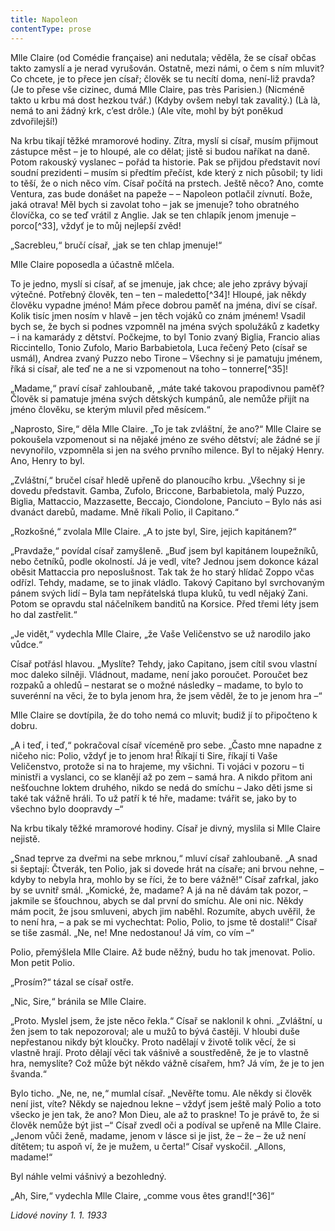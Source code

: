 ```yaml
---
title: Napoleon
contentType: prose
---
```


<section>

Mlle Claire (od Comédie française) ani nedutala; věděla, že se císař občas takto zamyslí a je nerad vyrušován. Ostatně, mezi námi, o čem s ním mluvit? Co chcete, je to přece jen císař; člověk se tu necítí doma, není-liž pravda? (Je to přese vše cizinec, dumá Mlle Claire, pas très Parisien.) (Nicméně takto u krbu má dost hezkou tvář.) (Kdyby ovšem nebyl tak zavalitý.) (Là là, nemá to ani žádný krk, c’est drôle.) (Ale víte, mohl by být poněkud zdvořilejší!)

Na krbu tikají těžké mramorové hodiny. Zítra, myslí si císař, musím přijmout zástupce měst – je to hloupé, ale co dělat; jistě si budou naříkat na daně. Potom rakouský vyslanec – pořád ta historie. Pak se přijdou představit noví soudní prezidenti – musím si předtím přečíst, kde který z nich působil; ty lidi to těší, že o nich něco vím. Císař počítá na prstech. Ještě něco? Ano, comte Ventura, zas bude donášet na papeže – – Napoleon potlačil zívnutí. Bože, jaká otrava! Měl bych si zavolat toho – jak se jmenuje? toho obratného človíčka, co se teď vrátil z Anglie. Jak se ten chlapík jenom jmenuje – porco[^33], vždyť je to můj nejlepší zvěd!

„Sacrebleu,“ bručí císař, „jak se ten chlap jmenuje!“

Mlle Claire poposedla a účastně mlčela.

To je jedno, myslí si císař, ať se jmenuje, jak chce; ale jeho zprávy bývají výtečné. Potřebný člověk, ten – ten – maledetto[^34]! Hloupé, jak někdy člověku vypadne jméno! Mám přece dobrou paměť na jména, diví se císař. Kolik tisíc jmen nosím v hlavě – jen těch vojáků co znám jménem! Vsadil bych se, že bych si podnes vzpomněl na jména svých spolužáků z kadetky – i na kamarády z dětství. Počkejme, to byl Tonio zvaný Biglia, Francio alias Riccintello, Tonio Zufolo, Mario Barbabietola, Luca řečený Peto (císař se usmál), Andrea zvaný Puzzo nebo Tirone – Všechny si je pamatuju jménem, říká si císař, ale teď ne a ne si vzpomenout na toho – tonnerre[^35]!

„Madame,“ praví císař zahloubaně, „máte také takovou prapodivnou paměť? Člověk si pamatuje jména svých dětských kumpánů, ale nemůže přijít na jméno člověku, se kterým mluvil před měsícem.“

„Naprosto, Sire,“ děla Mlle Claire. „To je tak zvláštní, že ano?“ Mlle Claire se pokoušela vzpomenout si na nějaké jméno ze svého dětství; ale žádné se jí nevynořilo, vzpomněla si jen na svého prvního milence. Byl to nějaký Henry. Ano, Henry to byl.

„Zvláštní,“ bručel císař hledě upřeně do planoucího krbu. „Všechny si je dovedu představit. Gamba, Zufolo, Briccone, Barbabietola, malý Puzzo, Biglia, Mattaccio, Mazzasette, Beccajo, Ciondolone, Panciuto – Bylo nás asi dvanáct darebů, madame. Mně říkali Polio, il Capitano.“

„Rozkošné,“ zvolala Mlle Claire. „A to jste byl, Sire, jejich kapitánem?“

„Pravdaže,“ povídal císař zamyšleně. „Buď jsem byl kapitánem loupežníků, nebo četníků, podle okolností. Já je vedl, víte? Jednou jsem dokonce kázal oběsit Mattaccia pro neposlušnost. Tak tak že ho starý hlídač Zoppo včas odřízl. Tehdy, madame, se to jinak vládlo. Takový Capitano byl svrchovaným pánem svých lidí – Byla tam nepřátelská tlupa kluků, tu vedl nějaký Zani. Potom se opravdu stal náčelníkem banditů na Korsice. Před třemi léty jsem ho dal zastřelit.“

„Je vidět,“ vydechla Mlle Claire, „že Vaše Veličenstvo se už narodilo jako vůdce.“

Císař potřásl hlavou. „Myslíte? Tehdy, jako Capitano, jsem cítil svou vlastní moc daleko silněji. Vládnout, madame, není jako poroučet. Poroučet bez rozpaků a ohledů – nestarat se o možné následky – madame, to bylo to suverénní na věci, že to byla jenom hra, že jsem věděl, že to je jenom hra –“

Mlle Claire se dovtípila, že do toho nemá co mluvit; budiž jí to připočteno k dobru.

„A i teď, i teď,“ pokračoval císař víceméně pro sebe. „Často mne napadne z ničeho nic: Polio, vždyť je to jenom hra! Říkají ti Sire, říkají ti Vaše Veličenstvo, protože si na to hrajeme, my všichni. Ti vojáci v pozoru – ti ministři a vyslanci, co se klanějí až po zem – samá hra. A nikdo přitom ani nešťouchne loktem druhého, nikdo se nedá do smíchu – Jako děti jsme si také tak vážně hráli. To už patří k té hře, madame: tvářit se, jako by to všechno bylo doopravdy –“

Na krbu tikaly těžké mramorové hodiny. Císař je divný, myslila si Mlle Claire nejistě.

„Snad teprve za dveřmi na sebe mrknou,“ mluví císař zahloubaně. „A snad si šeptají: Čtverák, ten Polio, jak si dovede hrát na císaře; ani brvou nehne, – kdyby to nebyla hra, mohlo by se říci, že to bere vážně!“ Císař zafrkal, jako by se uvnitř smál. „Komické, že, madame? A já na ně dávám tak pozor, – jakmile se šťouchnou, abych se dal první do smíchu. Ale oni nic. Někdy mám pocit, že jsou smluveni, abych jim naběhl. Rozumíte, abych uvěřil, že to není hra, – a pak se mi vychechtat: Polio, Polio, to jsme tě dostali!“ Císař se tiše zasmál. „Ne, ne! Mne nedostanou! Já vím, co vím –“

Polio, přemýšlela Mlle Claire. Až bude něžný, budu ho tak jmenovat. Polio. Mon petit Polio.

„Prosím?“ tázal se císař ostře.

„Nic, Sire,“ bránila se Mlle Claire.

„Proto. Myslel jsem, že jste něco řekla.“ Císař se naklonil k ohni. „Zvláštní, u žen jsem to tak nepozoroval; ale u mužů to bývá častěji. V hloubi duše nepřestanou nikdy být kloučky. Proto nadělají v životě tolik věcí, že si vlastně hrají. Proto dělají věci tak vášnivě a soustředěně, že je to vlastně hra, nemyslíte? Což může být někdo vážně císařem, hm? Já vím, že je to jen švanda.“

Bylo ticho. „Ne, ne, ne,“ mumlal císař. „Nevěřte tomu. Ale někdy si člověk není jist, víte? Někdy se najednou lekne – vždyť jsem ještě malý Polio a toto všecko je jen tak, že ano? Mon Dieu, ale až to praskne! To je právě to, že si člověk nemůže být jist –“ Císař zvedl oči a podíval se upřeně na Mlle Claire. „Jenom vůči ženě, madame, jenom v lásce si je jist, že – že – že už není dítětem; tu aspoň ví, že je mužem, u čerta!“ Císař vyskočil. „Allons, madame!“

Byl náhle velmi vášnivý a bezohledný.

„Ah, Sire,“ vydechla Mlle Claire, „comme vous êtes grand![^36]“

_Lidové noviny 1. 1. 1933_

</section>
